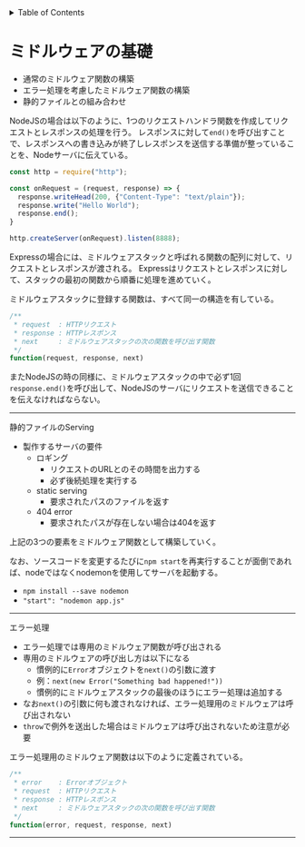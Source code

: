 <!-- START doctoc generated TOC please keep comment here to allow auto update -->
<!-- DON'T EDIT THIS SECTION, INSTEAD RE-RUN doctoc TO UPDATE -->
<details>
<summary>Table of Contents</summary>

- [ミドルウェアの基礎](#%E3%83%9F%E3%83%89%E3%83%AB%E3%82%A6%E3%82%A7%E3%82%A2%E3%81%AE%E5%9F%BA%E7%A4%8E)

</details>
<!-- END doctoc generated TOC please keep comment here to allow auto update -->

# ミドルウェアの基礎

- 通常のミドルウェア関数の構築
- エラー処理を考慮したミドルウェア関数の構築
- 静的ファイルとの組み合わせ

NodeJSの場合は以下のように、1つのリクエストハンドラ関数を作成してリクエストとレスポンスの処理を行う。
レスポンスに対して`end()`を呼び出すことで、レスポンスへの書き込みが終了しレスポンスを送信する準備が整っていることを、Nodeサーバに伝えている。

```js
const http = require("http");

const onRequest = (request, response) => {
  response.writeHead(200, {"Content-Type": "text/plain"});
  response.write("Hello World");
  response.end();
}

http.createServer(onRequest).listen(8888);
```

Expressの場合には、ミドルウェアスタックと呼ばれる関数の配列に対して、リクエストとレスポンスが渡される。
Expressはリクエストとレスポンスに対して、スタックの最初の関数から順番に処理を進めていく。

ミドルウェアスタックに登録する関数は、すべて同一の構造を有している。

```js
/**
 * request  : HTTPリクエスト
 * response : HTTPレスポンス
 * next     : ミドルウェアスタックの次の関数を呼び出す関数
 */
function(request, response, next)
```

またNodeJSの時の同様に、ミドルウェアスタックの中で必ず1回`response.end()`を呼び出して、NodeJSのサーバにリクエストを送信できることを伝えなければならない。

---

静的ファイルのServing

- 製作するサーバの要件
  - ロギング
    - リクエストのURLとのその時間を出力する
    - 必ず後続処理を実行する
  - static serving
    - 要求されたパスのファイルを返す
  - 404 error
    - 要求されたパスが存在しない場合は404を返す

上記の3つの要素をミドルウェア関数として構築していく。

なお、ソースコードを変更するたびに`npm start`を再実行することが面倒であれば、nodeではなくnodemonを使用してサーバを起動する。

- `npm install --save nodemon`
- `"start": "nodemon app.js"`

---

エラー処理

- エラー処理では専用のミドルウェア関数が呼び出される
- 専用のミドルウェアの呼び出し方は以下になる
  - 慣例的に`Error`オブジェクトを`next()`の引数に渡す
  - 例：`next(new Error("Something bad happened!"))`
  - 慣例的にミドルウェアスタックの最後のほうにエラー処理は追加する
- なお`next()`の引数に何も渡されなければ、エラー処理用のミドルウェアは呼び出されない
- `throw`で例外を送出した場合はミドルウェアは呼び出されないため注意が必要

エラー処理用のミドルウェア関数は以下のように定義されている。

```js
/**
 * error    : Errorオブジェクト
 * request  : HTTPリクエスト
 * response : HTTPレスポンス
 * next     : ミドルウェアスタックの次の関数を呼び出す関数
 */
function(error, request, response, next)
```

---

